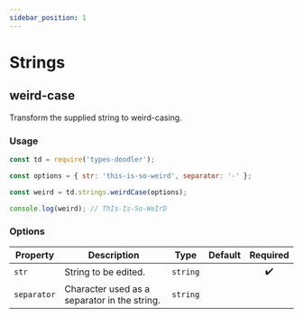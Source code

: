```yaml
---
sidebar_position: 1
---
```


# Strings

## weird-case

Transform the supplied string to weird-casing.

### Usage

```js
const td = require('types-doodler');

const options = { str: 'this-is-so-weird', separator: '-' };

const weird = td.strings.weirdCase(options);

console.log(weird); // ThIs-Is-So-WeIrD
```

### Options

| Property      | Description                                  | Type       | Default | Required           |
| ------------- | -------------------------------------------- | ---------- | ------- | :----------------: |
| `str`         | String to be edited.                         | `string`   |         | :heavy_check_mark: |
| `separator`   | Character used as a separator in the string. | `string`   | ` `     |                    |
